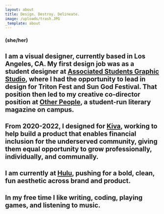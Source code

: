 ```yaml
---
layout: about
title: Design. Destroy. Delineate.
image: /uploads/trash.JPG
_template: about
---
```







### (she/her)

## I am a visual designer, currently based in Los Angeles, CA. My first design job was as a student designer at [Associated Students Graphic Studio](https://asgraphicstudio.ucsd.edu "AS Graphic Studio"), where I had the opportunity to lead in design for Triton Fest and Sun God Festival. That position then led to my creative co-director position at [Other People](https://otherpeoplesd.com "Other People"), a student-run literary magazine on campus.

## From 2020-2022, I designed for [Kiva](Kiva.org "https://kiva.org"), working to help build a product that enables financial inclusion for the underserved community, giving them equal opportunity to grow professionally, individually, and communally.

## I am currently at [Hulu](https://hulu.com "Hulu"), pushing for a bold, clean, fun aesthetic across brand and product.

## In my free time I like writing, coding, playing games, and listening to music.
